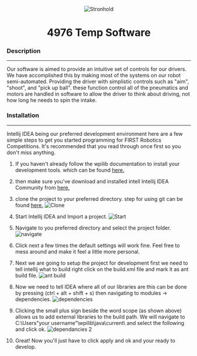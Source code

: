 <div align="center">

![Stronhold](http://www.firstinspires.org/sites/default/files/uploads/resource_library/frc/first-stronghold.jpg)
# __4976 Temp Software__
</div>

### __Description__

---
Our software is aimed to provide an intuitive set of controls for our drivers. We have accomplished this by making most of the systems on our robot semi-automated. Providing the driver with simplistic controls such as "aim", "shoot", and "pick up ball". these function control all of the pneumatics and motors are handled in software to allow the driver to think about driving, not how long he needs to spin the intake.

### __Installation__

---
Intellij IDEA being our preferred development environment here are a few simple steps to get you started programming for FIRST Robotics Competitions. It's recommended that you read through once first so you don't miss anything.


1. If you haven't already follow the wpilib documentation to install your development tools. which can be found [here.](https://wpilib.screenstepslive.com/s/4485/m/13503/l/145002-installing-eclipse-c-java)  


2. then make sure you've download and installed intell Intellij IDEA Community from [here.](https://www.jetbrains.com/idea/specials/idea/idea.html?&gclid=Cj0KEQiA3t-2BRCKivi-suDY24gBEiQAX1wiXDi97R7ffOx9aprOyzlWizkZfSgI7PYjaRnOnGAp6TsaAlXF8P8HAQ&gclsrc=aw.ds&dclid=CIuyoL_9pcsCFcRxAQodelYP2g#chooseYourEdition)



3. clone the project to your preferred directory. step for using git can be found [here.](https://help.github.com/) 
![Clone](http://i.imgur.com/xQGX696.png)


4. Start Intellij IDEA and Import a project. 
![Start](http://i.imgur.com/HrW6SXQ.png)


5. Navigate to you preferred directory and select the project folder.
![navigate](http://i.imgur.com/mMIJ98E.png)


6. Click next a few times the default settings will work fine. Feel free to mess around and make it feel a little more personal.

7. Next we are going to setup the project for development first we need to tell intellij what to build right click on the build.xml file and mark it as ant build file.
![ant build](https://i.imgur.com/wf4IvIv.png)

8. Now we need to tell IDEA where all of our libraries are this can be done by pressing (ctrl + alt + shift + s) then navigating to modules -> dependencies. 
![dependencies](https://i.imgur.com/r4C4VVB.png)

9. Clicking the small plus sign beside the word scope (as shown above) allows us to add external libraries to the build path. We will navigate to C:\Users\"your username"\wpilib\java\current\ and select the following and click ok.
![dependancies 2](https://i.imgur.com/2njGJAh.png) 

10. Great! Now you'll just have to click apply and ok and your ready to develop.


